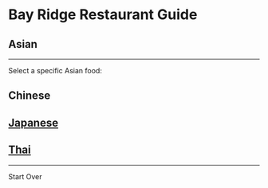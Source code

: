 # Bay Ridge Restaurant Guide
## Asian
---
Select a specific Asian food:
## Chinese
## [Japanese](Japanese/japanese.md)
## [Thai](Thai/thai.md)
---
Start Over
